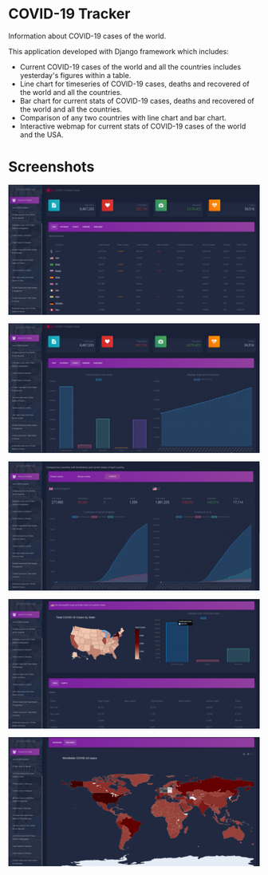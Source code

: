 # COVID-19 Tracker
Information about COVID-19 cases of the world.

This application developed with Django framework which includes:
- Current COVID-19 cases of the world and all the countries includes yesterday's figures within a table.
- Line chart for timeseries of COVID-19 cases, deaths and recovered of the world and all the countries.
- Bar chart for current stats of COVID-19 cases, deaths and recovered of the world and all the countries.
- Comparison of any two countries with line chart and bar chart.
- Interactive webmap for current stats of COVID-19 cases of the world and the USA.

# Screenshots

![Image of COVID-19 Tracker Dashboard](https://github.com/bhaveshkumarhari/coronavirus-cases/blob/master/screenshots/dashboard.png)

![Image of COVID-19 Line and Bar charts](https://github.com/bhaveshkumarhari/coronavirus-cases/blob/master/screenshots/world_linechart_barchart.png)

![Image of Comparing two countries](https://github.com/bhaveshkumarhari/coronavirus-cases/blob/master/screenshots/compare_countries.png)

![Image of USA page](https://github.com/bhaveshkumarhari/coronavirus-cases/blob/master/screenshots/usa_page.png)

![Image of COVID-19 World Choropleth Map](https://github.com/bhaveshkumarhari/coronavirus-cases/blob/master/screenshots/world_choropleth.png)
